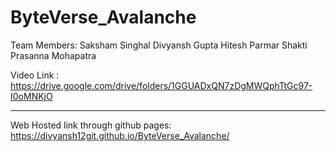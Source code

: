 # ByteVerse_Avalanche
Team Members: Saksham Singhal
              Divyansh Gupta
              Hitesh Parmar
              Shakti Prasanna Mohapatra
 
  Video Link : https://drive.google.com/drive/folders/1GGUADxQN7zDgMWQphTtGc97-I0oMNKjO

****

Web Hosted link through github pages: https://divyansh12git.github.io/ByteVerse_Avalanche/

